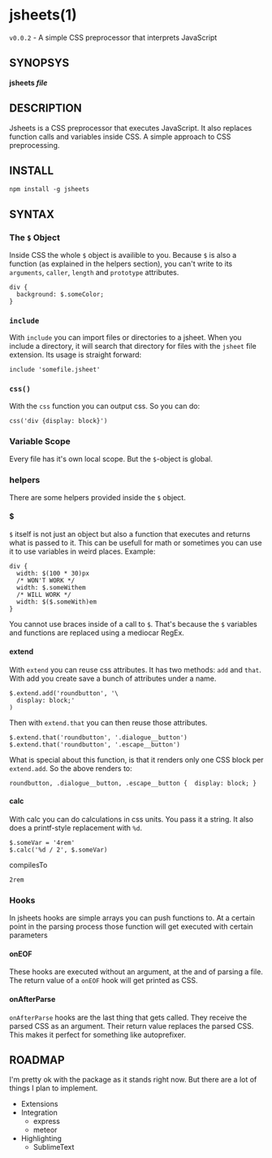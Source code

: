 jsheets(1)
======

`v0.0.2` - A simple CSS preprocessor that interprets JavaScript

SYNOPSYS
-------

**jsheets _file_**

DESCRIPTION
----------

Jsheets is a CSS preprocessor that executes JavaScript. It also replaces function calls and variables inside CSS. A simple approach to CSS preprocessing.

INSTALL
------

```
npm install -g jsheets
```

SYNTAX
------

### The `$` Object
Inside CSS the whole `$` object is availible to you. Because `$` is also a function (as explained in the helpers section), you can't write to its `arguments`, `caller`, `length` and `prototype` attributes.

```
div {
  background: $.someColor;
}
```

### `include`
With `include` you can import files or directories to a jsheet. When you include a directory, it will search that directory for files with the `jsheet` file extension. Its usage is straight forward:

```
include 'somefile.jsheet'
```

### `css()`
With the `css` function you can output css. So you can do:

```
css('div {display: block}')
```

### Variable Scope
Every file has it's own local scope. But the `$`-object is global.

### helpers
There are some helpers provided inside the `$` object.

#### $
`$` itself is not just an object but also a function that executes and returns what is passed to it. This can be usefull for math or sometimes you can use it to use variables in weird places. Example:

```
div {
  width: $(100 * 30)px
  /* WON'T WORK */
  width: $.someWithem
  /* WILL WORK */
  width: $($.someWith)em
}
```

You cannot use braces inside of a call to `$`. That's because the `$` variables and functions are replaced using a mediocar RegEx.

#### extend
With `extend` you can reuse css attributes. It has two methods: `add` and `that`. With add you create save a bunch of attributes under a name.

```
$.extend.add('roundbutton', '\
  display: block;'
)
```

Then with `extend.that` you can then reuse those attributes.

```
$.extend.that('roundbutton', '.dialogue__button')
$.extend.that('roundbutton', '.escape__button')
```

What is special about this function, is that it renders only one CSS block per `extend.add`. So the above renders to:

```
roundbutton, .dialogue__button, .escape__button {  display: block; }
```

#### calc
With calc you can do calculations in css units. You pass it a string. It also does a printf-style replacement with `%d`.

```
$.someVar = '4rem'
$.calc('%d / 2', $.someVar)
```

compilesTo
```
2rem
```

### Hooks

In jsheets hooks are simple arrays you can push functions to. At a certain point in the parsing process those function will get executed with certain parameters

#### onEOF

These hooks are executed without an argument, at the and of parsing a file. The return value of a `onEOF` hook will get printed as CSS.

#### onAfterParse

`onAfterParse` hooks are the last thing that gets called. They receive the parsed CSS as an argument. Their return value replaces the parsed CSS. This makes it perfect for something like autoprefixer.

ROADMAP
-------

I'm pretty ok with the package as it stands right now. But there are a lot of things I plan to implement.

* Extensions
* Integration
  * express
  * meteor
* Highlighting
  * SublimeText
